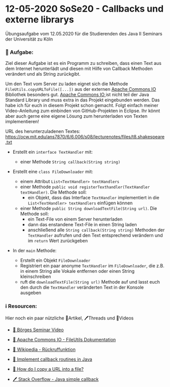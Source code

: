 # 12-05-2020 SoSe20 - Callbacks und externe librarys

Übungsaufgabe vom 12.05.2020 für die Studierenden des Java II Seminars der Universität zu Köln

### 📝 Aufgabe:

Ziel dieser Aufgabe ist es ein Programm zu schreiben, dass einen Text aus dem Internet herunterlädt und diesen mit Hilfe von Callback Methoden verändert und als String zurückgibt.

Um den Text vom Server zu laden eignet sich die Methode ```FileUtils.copyURLToFile([...])``` aus der externen [Apache Commons IO ](http://commons.apache.org/proper/commons-io/javadocs/api-release/index.html?org/apache/commons/io/FileUtils.html) Bibliothek besonders gut. [Apache Commons IO ](http://commons.apache.org/proper/commons-io/javadocs/api-release/index.html?org/apache/commons/io/FileUtils.html) ist nicht teil der Java Standard Library und muss extra in das Projekt eingebunden werden. Das habe ich für euch in diesem Projekt schon gemacht. Folgt einfach meiner Video-Anleitung zum einbinden von GitHub-Projekten in Eclipse.
Ihr könnt aber auch gerne eine eigene Lösung zum herunterladen von Texten implementieren!

URL des herunterzuladenen Textes: https://ocw.mit.edu/ans7870/6/6.006/s08/lecturenotes/files/t8.shakespeare.txt


- Erstellt ein ```interface TextHandler``` mit:
  - einer Methode 	```String callback(String string)```

- Erstellt eine ```class FileDownloader``` mit:
  - einem Attribut ```List<TextHandler> textHandlers```
  - einer Methode ```public void registerTexthandler(TextHandler textHandler)```. Die Methode soll:
    - ein Objekt, dass das Interface ```TextHandler``` implementiert in die ```List<TextHandler> textHandlers``` einfügen können
  - einer Methode ```public String downloadTextFile(String url)```. Die Methode soll:
      - ein Text-File von einem Server herunterladen
      - dann das enstandene Text-File in einen String laden
      - anschließend alle ```String callback(String string)``` Methoden der ```TextHandler``` aufrufen und den Text entsprechend verändern und im ```return``` Wert zurückgeben
      
 - In der ```main``` Methode:
    - Erstellt ein Objekt ```FileDownloader```
    - Registriert ein paar anonyme ```TextHandler``` im ```FileDownloader```, die z.B. in einem String alle Vokale entfernen oder einen String kleinschreiben
    - ruft die ```downloadTextFile(String url)``` Methode auf und lasst euch den durch die ```TextHandler``` veränderten Text in der Konsole ausgeben
 

    
### ℹ️ Resourcen:
Hier noch ein paar nützliche 📃Artikel, 🖊️Threads und 🎥Videos

- [🎥 Börges Seminar Video](https://uni-koeln.sciebo.de/s/CnL5Cg1opl8QceE)

- [📃 Apache Commons IO - FileUtils Dokumentation](http://commons.apache.org/proper/commons-io/javadocs/api-release/index.html?org/apache/commons/io/FileUtils.html)
- [📃 Wikipedia - Rückruffunktion](https://de.wikipedia.org/wiki/R%C3%BCckruffunktion)
- [📃 Implement callback routines in Java](https://www.javaworld.com/article/2077462/java-tip-10--implement-callback-routines-in-java.html)
- [📃 How do I copy a URL into a file?](https://kodejava.org/how-do-i-copy-a-url-into-a-file/)


- [🖊️ Stack Overflow - Java simple callback
](https://stackoverflow.com/questions/42463830/java-simple-callback)





